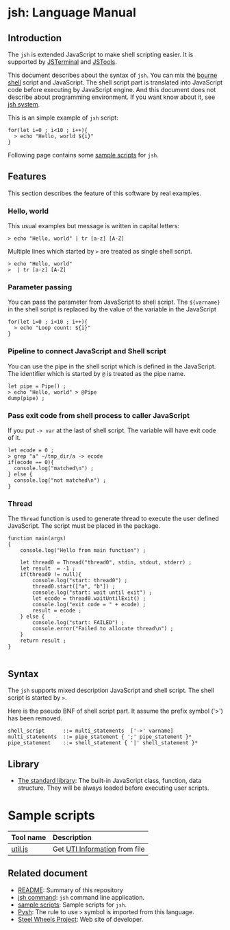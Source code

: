 # jsh: Language Manual

## Introduction
 The `jsh` is extended JavaScript to make shell scripting easier. It is supported by [JSTerminal](https://github.com/steelwheels/JSTerminal/blob/master/README.md) and [JSTools](https://github.com/steelwheels/JSTools/blob/master/README.md).

This document describes about the syntax of `jsh`.
You can mix the [bourne shell](https://en.wikipedia.org/wiki/Bourne_shell) script and JavaScript.
The shell script part is translated into JavaScript code before
executing by JavaScript engine. And this document does not describe about programming environment. If you want know about it, see [jsh system](https://github.com/steelwheels/JSTools/blob/master/Document/jsh-sys.md).

This is an simple example of `jsh` script:
````
for(let i=0 ; i<10 ; i++){
  > echo "Hello, world ${i}"
}
````
Following page contains some
[sample scripts](https://github.com/steelwheels/JSTools/blob/master/Document/samples/sample.md)
for `jsh`.

## Features
This section describes the feature of this software by real examples.
### Hello, world
This usual examples but message is written in capital letters:
````
> echo "Hello, world" | tr [a-z] [A-Z]
````
Multiple lines which started by `>` are treated as single shell script.
````
> echo "Hello, world"
>  | tr [a-z] [A-Z]
````
### Parameter passing
You can pass the parameter from JavaScript to shell script.
The `${varname}` in the shell script is replaced by
the value of the variable in the JavaScript
````
for(let i=0 ; i<10 ; i++){
  > echo "Loop count: ${i}"
}
````

### Pipeline to connect JavaScript and Shell script
You can use the pipe in the shell script which is defined in the JavaScript.
The identifier which is started by `@` is treated as the pipe name.
````
let pipe = Pipe() ;
> echo "Hello, world" > @Pipe
dump(pipe) ;
````

### Pass exit code from shell process to caller JavaScript
If you put `-> var` at the last of shell script.
The variable will have exit code of it.
````
let ecode = 0 ;
> grep "a" ~/tmp_dir/a -> ecode
if(ecode == 0){
  console.log("matched\n") ;
} else {
  console.log("not matched\n") ;
}
````

### Thread
The `Thread` function is used to generate thread to execute
the user defined JavaScript.
The script must be placed in the package.
````
function main(args)
{
	console.log("Hello from main function") ;

	let thread0 = Thread("thread0", stdin, stdout, stderr) ;
	let result  = -1 ;
	if(thread0 != null){
		console.log("start: thread0") ;
		thread0.start(["a", "b"]) ;
		console.log("start: wait until exit") ;
		let ecode = thread0.waitUntilExit() ;
		console.log("exit code = " + ecode) ;
		result = ecode ;
	} else {
		console.log("start: FAILED") ;
		console.error("Failed to allocate thread\n") ;
	}
	return result ;
}


````

## Syntax
The `jsh` supports mixed description JavaScript and shell script.
The shell script is started by `>`.

Here is the pseudo BNF of shell script part.
It assume the prefix symbol ('>') has been removed.

````
shell_script      ::= multi_statements  ['->' varname]
multi_statements  ::= pipe_statement { ';' pipe_statement }*
pipe_statement    ::= shell_statement { '|' shell_statement }*
````

## Library
* [The standard library](https://github.com/steelwheels/KiwiScript/blob/master/KiwiLibrary/Document/Library.md): The built-in JavaScript class, function, data structure. They will be always loaded before executing user scripts.

# Sample scripts
|Tool name  |Description    |
|:---       |:---           |
|[util.js](https://github.com/steelwheels/JSTools/blob/master/Document/uti-js.md) |Get [UTI Information](https://developer.apple.com/library/archive/documentation/FileManagement/Conceptual/understanding_utis/understand_utis_intro/understand_utis_intro.html#//apple_ref/doc/uid/TP40001319-CH201-SW1) from file |

## Related document
* [README](https://github.com/steelwheels/JSTools/blob/master/README.md): Summary of this repository
* [jsh command](https://github.com/steelwheels/JSTools/blob/master/Document/jsh-man.md): `jsh` command line application.
* [sample scripts](https://github.com/steelwheels/JSTools/blob/master/Document/samples/sample.md): Sample scripts for `jsh`.
* [Pysh](https://www.yunabe.jp/docs/pysh_overview.html): The rule to use `>` symbol is imported from this language.
* [Steel Wheels Project](http://steelwheels.github.io): Web site of developer.

